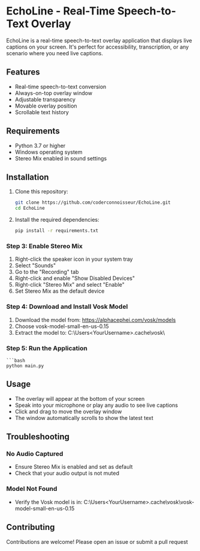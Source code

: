 # EchoLine - Real-Time Speech-to-Text Overlay

EchoLine is a real-time speech-to-text overlay application that displays live captions on your screen. It's perfect for accessibility, transcription, or any scenario where you need live captions.

## Features
- Real-time speech-to-text conversion
- Always-on-top overlay window
- Adjustable transparency
- Movable overlay position
- Scrollable text history

## Requirements
- Python 3.7 or higher
- Windows operating system
- Stereo Mix enabled in sound settings

## Installation

1. Clone this repository:
   ```bash
   git clone https://github.com/coderconnoisseur/EchoLine.git
   cd EchoLine

2. Install the required dependencies:
   ```bash
   pip install -r requirements.txt

### Step 3: Enable Stereo Mix
1. Right-click the speaker icon in your system tray
2. Select "Sounds"
3. Go to the "Recording" tab
4. Right-click and enable "Show Disabled Devices"
5. Right-click "Stereo Mix" and select "Enable"
6. Set Stereo Mix as the default device

### Step 4: Download and Install Vosk Model
1. Download the model from: https://alphacephei.com/vosk/models
2. Choose vosk-model-small-en-us-0.15
3. Extract the model to: C:\Users\<YourUsername>\.cache\vosk\

### Step 5: Run the Application
    ```bash
    python main.py

## Usage
- The overlay will appear at the bottom of your screen
- Speak into your microphone or play any audio to see live captions
- Click and drag to move the overlay window
- The window automatically scrolls to show the latest text
## Troubleshooting
### No Audio Captured
- Ensure Stereo Mix is enabled and set as default
- Check that your audio output is not muted
### Model Not Found
- Verify the Vosk model is in: C:\Users\<YourUsername>\.cache\vosk\vosk-model-small-en-us-0.15
## Contributing
Contributions are welcome! Please open an issue or submit a pull request